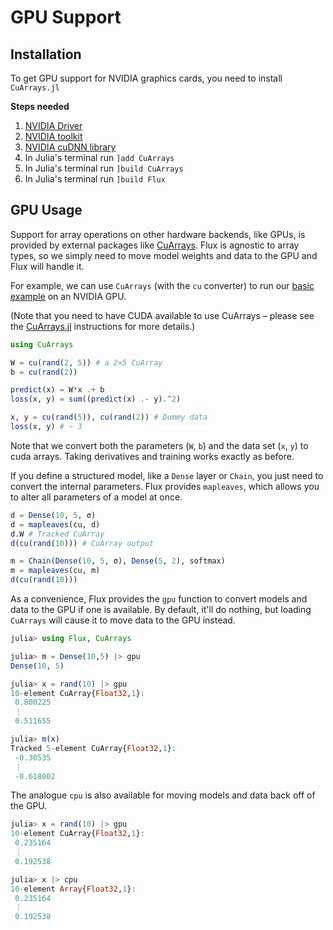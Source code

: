 # GPU Support

## Installation

To get GPU support for NVIDIA graphics cards, you need to install `CuArrays.jl`

**Steps needed**

1. [NVIDIA Driver](http://www.nvidia.com/Download/index.aspx?lang=en-us)
2. [NVIDIA toolkit](https://developer.nvidia.com/cuda-downloads)
3. [NVIDIA cuDNN library](https://developer.nvidia.com/cudnn)
4. In Julia's terminal run `]add CuArrays` 
5. In Julia's terminal run `]build CuArrays`
6. In Julia's terminal run `]build Flux`

## GPU Usage

Support for array operations on other hardware backends, like GPUs, is provided by external packages like [CuArrays](https://github.com/JuliaGPU/CuArrays.jl). Flux is agnostic to array types, so we simply need to move model weights and data to the GPU and Flux will handle it.

For example, we can use `CuArrays` (with the `cu` converter) to run our [basic example](models/basics.md) on an NVIDIA GPU.

(Note that you need to have CUDA available to use CuArrays – please see the [CuArrays.jl](https://github.com/JuliaGPU/CuArrays.jl) instructions for more details.)

```julia
using CuArrays

W = cu(rand(2, 5)) # a 2×5 CuArray
b = cu(rand(2))

predict(x) = W*x .+ b
loss(x, y) = sum((predict(x) .- y).^2)

x, y = cu(rand(5)), cu(rand(2)) # Dummy data
loss(x, y) # ~ 3
```

Note that we convert both the parameters (`W`, `b`) and the data set (`x`, `y`) to cuda arrays. Taking derivatives and training works exactly as before.

If you define a structured model, like a `Dense` layer or `Chain`, you just need to convert the internal parameters. Flux provides `mapleaves`, which allows you to alter all parameters of a model at once.

```julia
d = Dense(10, 5, σ)
d = mapleaves(cu, d)
d.W # Tracked CuArray
d(cu(rand(10))) # CuArray output

m = Chain(Dense(10, 5, σ), Dense(5, 2), softmax)
m = mapleaves(cu, m)
d(cu(rand(10)))
```

As a convenience, Flux provides the `gpu` function to convert models and data to the GPU if one is available. By default, it'll do nothing, but loading `CuArrays` will cause it to move data to the GPU instead.

```julia
julia> using Flux, CuArrays

julia> m = Dense(10,5) |> gpu
Dense(10, 5)

julia> x = rand(10) |> gpu
10-element CuArray{Float32,1}:
 0.800225
 ⋮
 0.511655

julia> m(x)
Tracked 5-element CuArray{Float32,1}:
 -0.30535
 ⋮
 -0.618002
```

The analogue `cpu` is also available for moving models and data back off of the GPU.

```julia
julia> x = rand(10) |> gpu
10-element CuArray{Float32,1}:
 0.235164
 ⋮
 0.192538

julia> x |> cpu
10-element Array{Float32,1}:
 0.235164
 ⋮
 0.192538
```
